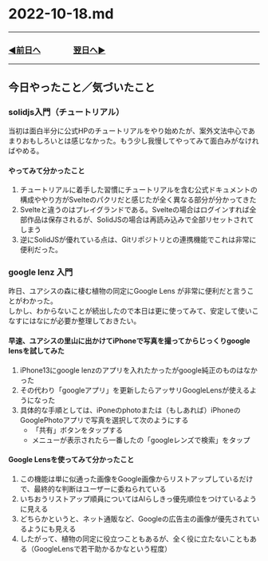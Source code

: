 # 2022-10-18.md
  
---

### [◀️前日へ](https://github.com/yuasys/chatty-journal/blob/main/2022/10/2022-10-17.md)&emsp;&emsp;&emsp;&emsp;[翌日へ▶️](https://github.com/yuasys/chatty-journal/blob/main/2022/10/2022-10-19.md)

---

## 今日やったこと／気づいたこと

### solidjs入門（チュートリアル）

当初は面白半分に公式HPのチュートリアルをやり始めたが、案外文法中心であまりおもしろいとは感じなかった。もう少し我慢してやってみて面白みがなければやめる。  

#### やってみて分かったこと

 1. チュートリアルに着手した習慣にチュートリアルを含む公式ドキュメントの構成ややり方がSvelteのパクリだと感じたが全く異なる部分が分かってきた
 2. Svelteと違うのはプレイグランドである。Svelteの場合はログインすれば全部作品は保存されるが、SolidJSの場合は再読み込みで全部リセットされてしまう
 3. 逆にSolidJSが優れている点は、Gitリポジトリとの連携機能でこれは非常に便利だった。

### google lenz 入門

昨日、ユアシスの森に棲む植物の同定にGoogle Lens が非常に便利だと言うことがわかった。  
しかし、わからないことが続出したので本日は更に使ってみて、安定して使いこなすにはなにが必要か整理しておきたい。

#### 早速、ユアシスの里山に出かけてiPhoneで写真を撮ってからじっくりgoogle lensを試してみた

1. iPhone13にgoogle lenzのアプリを入れたかったがgoogle純正のものはなかった
2. その代わり「googleアプリ」を更新したらアッサリGoogleLensが使えるようになった
3. 具体的な手順としては、iPoneのphotoまたは（もしあれば）iPhoneのGooglePhotoアプリで写真を選択して次のようにする
      - 「共有」ボタンをタップする
      - メニューが表示されたら一番したの「googleレンズで検索」をタップ

#### Google Lensを使ってみて分かったこと

1. この機能は単に似通った画像をGoogle画像からリストアップしているだけで、最終的な判断はユーザーに委ねられている
2. いちおうリストアップ順員についてはAIらしきっ優先順位をつけているように見える
3. どちらかというと、ネット通販など、Googleの広告主の画像が優先されているようにも見える
4. したがって、植物の同定に役立つこともあるが、全く役に立たないこともある（GoogleLensで若干助かるかなという程度）

